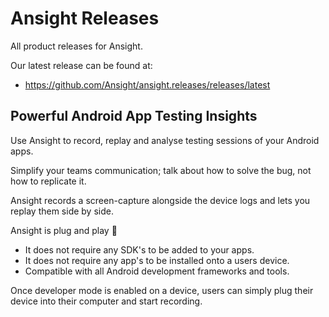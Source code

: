 # Ansight Releases
All product releases for Ansight.

Our latest release can be found at:

 * https://github.com/Ansight/ansight.releases/releases/latest

## Powerful Android App Testing Insights

Use Ansight to record, replay and analyse testing sessions of your Android apps.

Simplify your teams communication; talk about how to solve the bug, not how to replicate it.

Ansight records a screen-capture alongside the device logs and lets you replay them side by side.

Ansight is plug and play 🔌

 * It does not require any SDK's to be added to your apps.
 * It does not require any app's to be installed onto a users device.
 * Compatible with all Android development frameworks and tools.

Once developer mode is enabled on a device, users can simply plug their device into their computer and start recording.
